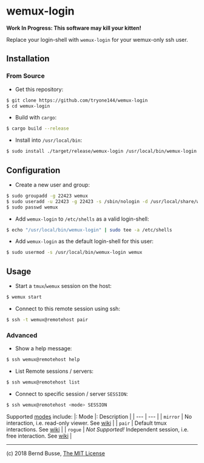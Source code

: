 wemux-login
===========

**Work In Progress: This software may kill your kitten!**

Replace your login-shell with `wemux-login` for your wemux-only ssh user.

## Installation

### From Source

- Get this repository:
```sh
$ git clone https://github.com/tryone144/wemux-login
$ cd wemux-login
```

- Build with `cargo`:
```sh
$ cargo build --release
```

- Install into `/usr/local/bin`:
```sh
$ sudo install ./target/release/wemux-login /usr/local/bin/wemux-login
```

## Configuration

- Create a new user and group:
```sh
$ sudo groupadd -g 22423 wemux
$ sudo useradd -u 22423 -g 22423 -s /sbin/nologin -d /usr/local/share/wemux -c 'WEMUX Remote User' -m -N -G wemux wemux
$ sudo passwd wemux
```

- Add `wemux-login` to `/etc/shells` as a valid login-shell:
```sh
$ echo "/usr/local/bin/wemux-login" | sudo tee -a /etc/shells
```

- Add `wemux-login` as the default login-shell for this user:
```sh
$ sudo usermod -s /usr/local/bin/wemux-login wemux
```

## Usage

- Start a `tmux`/`wemux` session on the host:
```sh
$ wemux start
```

- Connect to this remote session using ssh:
```sh
$ ssh -t wemux@remotehost pair
```

### Advanced

- Show a help message:
```sh
$ ssh wemux@remotehost help
```

- List Remote sessions / servers:
```sh
$ ssh wemux@remotehost list
```

- Connect to specific session / server `SESSION`:
```sh
$ ssh wemux@remotehost <mode> SESSION
```

Supported [modes](https://github.com/zolrath/wemux/wiki/Client-Commands) include:
|: Mode |: Description |
| --- | --- |
| `mirror` | No interaction, i.e. read-only viewer. See [wiki](https://github.com/zolrath/wemux/wiki/Client-Commands#wemux-mirror) |
| `pair` | Default tmux interactions. See [wiki](https://github.com/zolrath/wemux/wiki/Client-Commands#wemux-pair) |
| `rogue` | *Not Supported!* Independent session, i.e. free interaction. See [wiki](https://github.com/zolrath/wemux/wiki/Client-Commands#wemux-rogue) |

---

(c) 2018 Bernd Busse, [The MIT License](./LICENSE)

